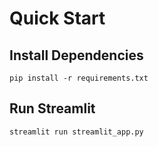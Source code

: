 # Quick Start

## Install Dependencies
```pip install -r requirements.txt```

## Run Streamlit
```streamlit run streamlit_app.py```
